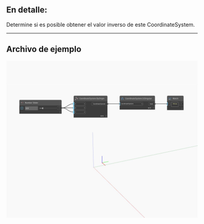 ## En detalle:
Determine si es posible obtener el valor inverso de este CoordinateSystem.
___
## Archivo de ejemplo

![IsSingular](./Autodesk.DesignScript.Geometry.CoordinateSystem.IsSingular_img.jpg)


